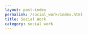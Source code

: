 ```yaml
---
layout: post-index
permalink: /social_work/index.html
title: Social Work
category: social work
---
```

